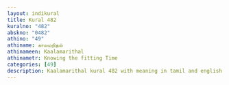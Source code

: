 ```yaml
---
layout: indikural
title: Kural 482
kuralno: "482"
abskno: "0482"
athino: "49"
athiname: காலமறிதல்
athinameen: Kaalamarithal
athinametr: Knowing the fitting Time
categories: [49]
description: Kaalamarithal kural 482 with meaning in tamil and english 
---
```


